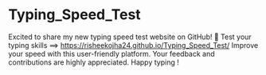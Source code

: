 # Typing_Speed_Test
Excited to share my new typing speed test website on GitHub! 🚀 
Test your typing skills ==> https://risheekojha24.github.io/Typing_Speed_Test/
Improve your speed with this user-friendly platform. Your feedback and contributions are highly appreciated. Happy typing !
